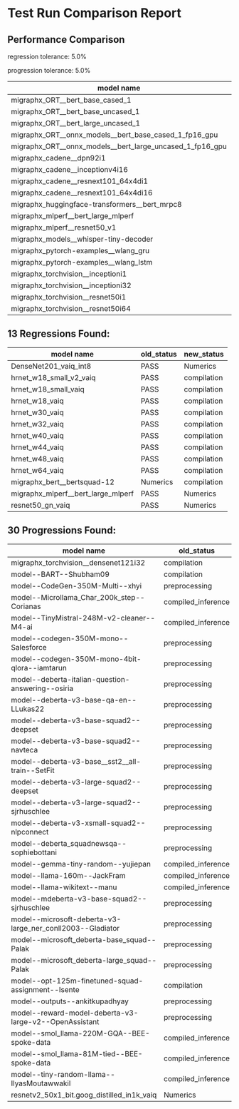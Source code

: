 # Test Run Comparison Report

## Performance Comparison

regression tolerance: 5.0%

progression tolerance: 5.0%

|model name|exit_status|analysis|old_time_ms|new_time_ms|change_ms|percent_change|
|---|---|---|---|---|---|---|
|migraphx_ORT__bert_base_cased_1|PASS|progression|801.5506|51.9513|-749.5993|-93.52%|
|migraphx_ORT__bert_base_uncased_1|PASS|progression|1023.3911|50.4501|-972.941|-95.07%|
|migraphx_ORT__bert_large_uncased_1|PASS|progression|2744.8385|150.1526|-2594.6859|-94.53%|
|migraphx_ORT__onnx_models__bert_base_cased_1_fp16_gpu|Numerics|progression|2436.3986|66.0111|-2370.3875|-97.29%|
|migraphx_ORT__onnx_models__bert_large_uncased_1_fp16_gpu|Numerics|progression|7094.7893|170.8058|-6923.9836|-97.59%|
|migraphx_cadene__dpn92i1|PASS|progression|463.8861|66.6065|-397.2796|-85.64%|
|migraphx_cadene__inceptionv4i16|PASS|progression|28024.6677|4622.2376|-23402.4301|-83.51%|
|migraphx_cadene__resnext101_64x4di1|PASS|progression|1009.7442|129.1027|-880.6415|-87.21%|
|migraphx_cadene__resnext101_64x4di16|PASS|progression|6385.4546|2361.5147|-4023.9399|-63.02%|
|migraphx_huggingface-transformers__bert_mrpc8|PASS|progression|5784.2009|180.7637|-5603.4372|-96.87%|
|migraphx_mlperf__bert_large_mlperf|Numerics|progression|8237.9007|292.6401|-7945.2606|-96.45%|
|migraphx_mlperf__resnet50_v1|PASS|progression|163.9665|27.0913|-136.8752|-83.48%|
|migraphx_models__whisper-tiny-decoder|PASS|progression|263.8879|23.5827|-240.3052|-91.06%|
|migraphx_pytorch-examples__wlang_gru|PASS|progression|72.414|41.896|-30.518|-42.14%|
|migraphx_pytorch-examples__wlang_lstm|PASS|progression|26.8739|25.0955|-1.7784|-6.62%|
|migraphx_torchvision__inceptioni1|PASS|progression|614.4001|133.3021|-481.098|-78.3%|
|migraphx_torchvision__inceptioni32|PASS|progression|23101.6265|4578.5795|-18523.047|-80.18%|
|migraphx_torchvision__resnet50i1|PASS|progression|259.6859|26.2456|-233.4404|-89.89%|
|migraphx_torchvision__resnet50i64|PASS|progression|10339.7821|1250.7444|-9089.0377|-87.9%|

## 13 Regressions Found:

|model name|old_status|new_status|
|---|---|---|
|DenseNet201_vaiq_int8|PASS|Numerics|
|hrnet_w18_small_v2_vaiq|PASS|compilation|
|hrnet_w18_small_vaiq|PASS|compilation|
|hrnet_w18_vaiq|PASS|compilation|
|hrnet_w30_vaiq|PASS|compilation|
|hrnet_w32_vaiq|PASS|compilation|
|hrnet_w40_vaiq|PASS|compilation|
|hrnet_w44_vaiq|PASS|compilation|
|hrnet_w48_vaiq|PASS|compilation|
|hrnet_w64_vaiq|PASS|compilation|
|migraphx_bert__bertsquad-12|Numerics|compilation|
|migraphx_mlperf__bert_large_mlperf|PASS|Numerics|
|resnet50_gn_vaiq|PASS|Numerics|

## 30 Progressions Found:

|model name|old_status|new_status|
|---|---|---|
|migraphx_torchvision__densenet121i32|compilation|PASS|
|model--BART--Shubham09|compilation|compiled_inference|
|model--CodeGen-350M-Multi--xhyi|preprocessing|Numerics|
|model--Microllama_Char_200k_step--Corianas|compiled_inference|PASS|
|model--TinyMistral-248M-v2-cleaner--M4-ai|compiled_inference|PASS|
|model--codegen-350M-mono--Salesforce|preprocessing|Numerics|
|model--codegen-350M-mono-4bit-qlora--iamtarun|preprocessing|Numerics|
|model--deberta-italian-question-answering--osiria|preprocessing|PASS|
|model--deberta-v3-base-qa-en--LLukas22|preprocessing|compiled_inference|
|model--deberta-v3-base-squad2--deepset|preprocessing|compiled_inference|
|model--deberta-v3-base-squad2--navteca|preprocessing|compiled_inference|
|model--deberta-v3-base__sst2__all-train--SetFit|preprocessing|compiled_inference|
|model--deberta-v3-large-squad2--deepset|preprocessing|compiled_inference|
|model--deberta-v3-large-squad2--sjrhuschlee|preprocessing|compiled_inference|
|model--deberta-v3-xsmall-squad2--nlpconnect|preprocessing|compiled_inference|
|model--deberta_squadnewsqa--sophiebottani|preprocessing|compiled_inference|
|model--gemma-tiny-random--yujiepan|compiled_inference|PASS|
|model--llama-160m--JackFram|compiled_inference|PASS|
|model--llama-wikitext--manu|compiled_inference|PASS|
|model--mdeberta-v3-base-squad2--sjrhuschlee|preprocessing|PASS|
|model--microsoft-deberta-v3-large_ner_conll2003--Gladiator|preprocessing|compiled_inference|
|model--microsoft_deberta-base_squad--Palak|preprocessing|PASS|
|model--microsoft_deberta-large_squad--Palak|preprocessing|PASS|
|model--opt-125m-finetuned-squad-assignment--Isente|compilation|compiled_inference|
|model--outputs--ankitkupadhyay|preprocessing|compiled_inference|
|model--reward-model-deberta-v3-large-v2--OpenAssistant|preprocessing|compiled_inference|
|model--smol_llama-220M-GQA--BEE-spoke-data|compiled_inference|PASS|
|model--smol_llama-81M-tied--BEE-spoke-data|compiled_inference|PASS|
|model--tiny-random-llama--IlyasMoutawwakil|compiled_inference|PASS|
|resnetv2_50x1_bit.goog_distilled_in1k_vaiq|Numerics|PASS|

